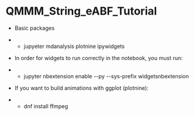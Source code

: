 # QMMM_String_eABF_Tutorial

- Basic packages

- - jupyeter mdanalysis plotnine ipywidgets 


- In order for widgets to run correctly in the notebook, you must run:

- - jupyter nbextension enable --py --sys-prefix widgetsnbextension

- If you want to build animations with ggplot (plotnine):

- - dnf install ffmpeg


